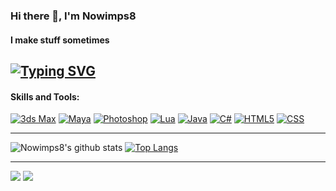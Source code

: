 ### Hi there 👋, I'm Nowimps8
#### I make stuff sometimes
[![Typing SVG](https://readme-typing-svg.herokuapp.com?duration=7000&lines=FiveM+Developer+and+3D+Modeler)](https://github.com/Nowimps8)
---

#### Skills and Tools:
[![3ds Max](https://img.shields.io/badge/-3ds_Max-black?style=flat-square&logo=autodesk)](https://www.autodesk.com/products/3ds-max/overview)
[![Maya](https://img.shields.io/badge/-Maya-black?style=flat-square&logo=autodesk)](https://www.autodesk.com/products/maya/overview)
[![Photoshop](https://img.shields.io/badge/-Photoshop-black?style=flat-square&logo=adobe-photoshop)](https://www.adobe.com/products/photoshop.html)
[![Lua](https://img.shields.io/badge/-Lua-black?style=flat-square&logo=lua)](https://www.lua.org/)
[![Java](https://img.shields.io/badge/-Java-black?style=flat-square&logo=java)](https://www.java.com/)
[![C#](https://img.shields.io/badge/-C%23-black?style=flat-square&logo=c-sharp)](https://docs.microsoft.com/en-us/dotnet/csharp/)
[![HTML5](https://img.shields.io/badge/-HTML5-black?style=flat-square&logo=html5)](https://developer.mozilla.org/en-US/docs/Web/Guide/HTML/HTML5)
[![CSS](https://img.shields.io/badge/-CSS3-black?style=flat-square&logo=css3)](https://developer.mozilla.org/en-US/docs/Web/CSS)

---

![Nowimps8's github stats](https://github-readme-stats.vercel.app/api?username=nowimps8&show_icons=true&theme=bear)
[![Top Langs](https://github-readme-stats.vercel.app/api/top-langs/?username=nowimps8)](https://github.com/nowimps8/github-readme-stats)

---

[![](https://img.shields.io/github/followers/Nowimps8?style=for-the-badge)](https://github.com/Nowimps8)
[![](https://komarev.com/ghpvc/?username=Nowimps8&color=blue&style=for-the-badge)](https://github.com/Nowimps8)
